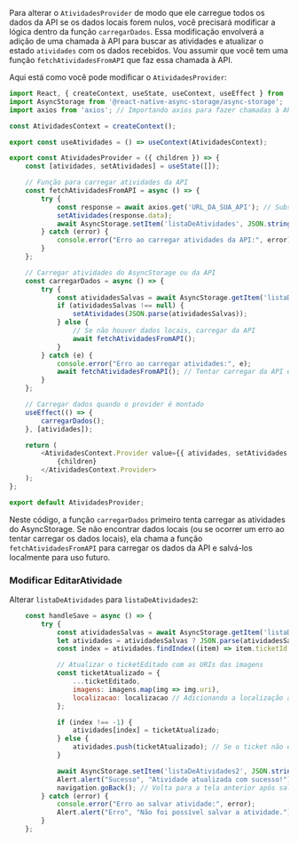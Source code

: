 Para alterar o `AtividadesProvider` de modo que ele carregue todos os dados da API se os dados locais forem nulos, você precisará modificar a lógica dentro da função `carregarDados`. Essa modificação envolverá a adição de uma chamada à API para buscar as atividades e atualizar o estado `atividades` com os dados recebidos. Vou assumir que você tem uma função `fetchAtividadesFromAPI` que faz essa chamada à API.

Aqui está como você pode modificar o `AtividadesProvider`:

```javascript
import React, { createContext, useState, useContext, useEffect } from 'react';
import AsyncStorage from '@react-native-async-storage/async-storage';
import axios from 'axios'; // Importando axios para fazer chamadas à API

const AtividadesContext = createContext();

export const useAtividades = () => useContext(AtividadesContext);

export const AtividadesProvider = ({ children }) => {
    const [atividades, setAtividades] = useState([]);

    // Função para carregar atividades da API
    const fetchAtividadesFromAPI = async () => {
        try {
            const response = await axios.get('URL_DA_SUA_API'); // Substitua com a URL da sua API
            setAtividades(response.data);
            await AsyncStorage.setItem('listaDeAtividades', JSON.stringify(response.data));
        } catch (error) {
            console.error("Erro ao carregar atividades da API:", error);
        }
    };

    // Carregar atividades do AsyncStorage ou da API
    const carregarDados = async () => {
        try {
            const atividadesSalvas = await AsyncStorage.getItem('listaDeAtividades2');
            if (atividadesSalvas !== null) {
                setAtividades(JSON.parse(atividadesSalvas));
            } else {
                // Se não houver dados locais, carregar da API
                await fetchAtividadesFromAPI();
            }
        } catch (e) {
            console.error("Erro ao carregar atividades:", e);
            await fetchAtividadesFromAPI(); // Tentar carregar da API em caso de erro
        }
    };

    // Carregar dados quando o provider é montado
    useEffect(() => {
        carregarDados();
    }, [atividades]);

    return (
        <AtividadesContext.Provider value={{ atividades, setAtividades }}>
            {children}
        </AtividadesContext.Provider>
    );
};

export default AtividadesProvider;

```

Neste código, a função `carregarDados` primeiro tenta carregar as atividades do AsyncStorage. Se não encontrar dados locais (ou se ocorrer um erro ao tentar carregar os dados locais), ela chama a função `fetchAtividadesFromAPI` para carregar os dados da API e salvá-los localmente para uso futuro.


### Modificar EditarAtividade

Alterar `listaDeAtividades` para `listaDeAtividades2`:


```javascript
    const handleSave = async () => {
        try {
            const atividadesSalvas = await AsyncStorage.getItem('listaDeAtividades2');
            let atividades = atividadesSalvas ? JSON.parse(atividadesSalvas) : [];
            const index = atividades.findIndex((item) => item.ticketId === ticketEditado.ticketId);

            // Atualizar o ticketEditado com as URIs das imagens
            const ticketAtualizado = {
                ...ticketEditado,
                imagens: imagens.map(img => img.uri),
                localizacao: localizacao // Adicionando a localização ao ticket
            };

            if (index !== -1) {
                atividades[index] = ticketAtualizado;
            } else {
                atividades.push(ticketAtualizado); // Se o ticket não existir, adicione-o à lista
            }

            await AsyncStorage.setItem('listaDeAtividades2', JSON.stringify(atividades));
            Alert.alert("Sucesso", "Atividade atualizada com sucesso!");
            navigation.goBack(); // Volta para a tela anterior após salvar
        } catch (error) {
            console.error("Erro ao salvar atividade:", error);
            Alert.alert("Erro", "Não foi possível salvar a atividade.");
        }
    };
```